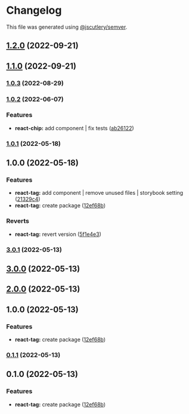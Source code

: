 # Changelog

This file was generated using [@jscutlery/semver](https://github.com/jscutlery/semver).

## [1.2.0](https://gitlab.migoinc.com/migotv/paintbox/compare/react-tag@1.1.0...react-tag@1.2.0) (2022-09-21)

## [1.1.0](https://gitlab.migoinc.com/migotv/paintbox/compare/react-tag@1.0.3...react-tag@1.1.0) (2022-09-21)

### [1.0.3](https://gitlab.migoinc.com/migotv/paintbox/compare/react-tag@1.0.2...react-tag@1.0.3) (2022-08-29)

### [1.0.2](https://gitlab.migoinc.com/migotv/paintbox/compare/react-tag@1.0.1...react-tag@1.0.2) (2022-06-07)


### Features

* **react-chip:** add component | fix tests ([ab26122](https://gitlab.migoinc.com/migotv/paintbox/commit/ab26122bf260b661dd70441433a74b7264b5a560))

### [1.0.1](https://gitlab.migoinc.com/migotv/paintbox/compare/react-tag@1.0.0...react-tag@1.0.1) (2022-05-18)

## 1.0.0 (2022-05-18)


### Features

* **react-tag:** add component | remove unused files | storybook setting ([21329c4](https://gitlab.migoinc.com/migotv/paintbox/commit/21329c4d513d61d6901c7a2cd7b0d290c1364056))
* **react-tag:** create package ([12ef68b](https://gitlab.migoinc.com/migotv/paintbox/commit/12ef68b5592bc6d952aff52da539415d5e131f19))


### Reverts

* **react-tag:** revert version ([5f1e4e3](https://gitlab.migoinc.com/migotv/paintbox/commit/5f1e4e3ce2fc3a89c4dd97701b55c0513b267cee))

### [3.0.1](https://gitlab.migoinc.com/migotv/paintbox/compare/react-tag@3.0.0...react-tag@3.0.1) (2022-05-13)

## [3.0.0](https://gitlab.migoinc.com/migotv/paintbox/compare/react-tag@2.0.0...react-tag@3.0.0) (2022-05-13)

## [2.0.0](https://gitlab.migoinc.com/migotv/paintbox/compare/react-tag@1.0.0...react-tag@2.0.0) (2022-05-13)

## 1.0.0 (2022-05-13)


### Features

* **react-tag:** create package ([12ef68b](https://gitlab.migoinc.com/migotv/paintbox/commit/12ef68b5592bc6d952aff52da539415d5e131f19))

### [0.1.1](https://gitlab.migoinc.com/migotv/paintbox/compare/react-tag-0.1.0...react-tag-0.1.1) (2022-05-13)

## 0.1.0 (2022-05-13)


### Features

* **react-tag:** create package ([12ef68b](https://gitlab.migoinc.com/migotv/paintbox/commit/12ef68b5592bc6d952aff52da539415d5e131f19))
